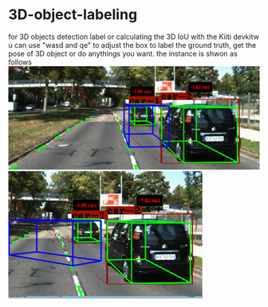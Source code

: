 # 3D-object-labeling
for 3D objects detection label or calculating the 3D IoU with the Kiiti devkitw
u can use "wasd and qe" to adjust the box to label the ground truth, get the pose of 3D object or do anythings you want.
the instance is shwon as follows
 ![image](https://github.com/WayPWMer/3D-object-labeling/blob/master/QQ截图20190419212340.png)
 ![image](https://github.com/WayPWMer/3D-object-labeling/blob/master/QQ截图20190419212414.png)
